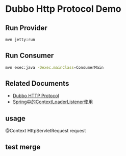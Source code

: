 Dubbo Http Protocol Demo
========================

Run Provider
---------------------

```bash
mvn jetty:run
```

Run Consumer
----------------------

```bash
mvn exec:java -Dexec.mainClass=ConsumerMain
```

Related Documents
----------------------------

- [Dubbo HTTP Protocol](http://code.alibabatech.com/wiki/display/dubbo/User+Guide-zh#UserGuide-zh-http%3A%2F%2F)
- [Spring中的ContextLoaderListener使用](http://wangpj.iteye.com/blog/882939)


## usage
@Context HttpServletRequest request


## test merge

